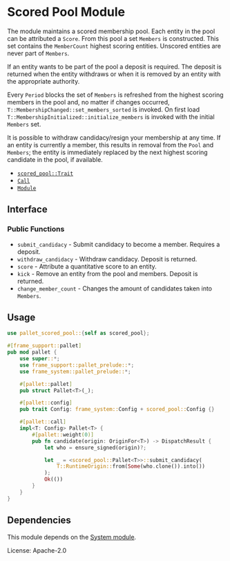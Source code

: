 # Scored Pool Module

The module maintains a scored membership pool. Each entity in the
pool can be attributed a `Score`. From this pool a set `Members`
is constructed. This set contains the `MemberCount` highest
scoring entities. Unscored entities are never part of `Members`.

If an entity wants to be part of the pool a deposit is required.
The deposit is returned when the entity withdraws or when it
is removed by an entity with the appropriate authority.

Every `Period` blocks the set of `Members` is refreshed from the
highest scoring members in the pool and, no matter if changes
occurred, `T::MembershipChanged::set_members_sorted` is invoked.
On first load `T::MembershipInitialized::initialize_members` is
invoked with the initial `Members` set.

It is possible to withdraw candidacy/resign your membership at any
time. If an entity is currently a member, this results in removal
from the `Pool` and `Members`; the entity is immediately replaced
by the next highest scoring candidate in the pool, if available.

- [`scored_pool::Trait`](https://docs.rs/pallet-scored-pool/latest/pallet_scored_pool/trait.Config.html)
- [`Call`](https://docs.rs/pallet-scored-pool/latest/pallet_scored_pool/enum.Call.html)
- [`Module`](https://docs.rs/pallet-scored-pool/latest/pallet_scored_pool/struct.Module.html)

## Interface

### Public Functions

- `submit_candidacy` - Submit candidacy to become a member. Requires a deposit.
- `withdraw_candidacy` - Withdraw candidacy. Deposit is returned.
- `score` - Attribute a quantitative score to an entity.
- `kick` - Remove an entity from the pool and members. Deposit is returned.
- `change_member_count` - Changes the amount of candidates taken into `Members`.

## Usage

```rust
use pallet_scored_pool::{self as scored_pool};

#[frame_support::pallet]
pub mod pallet {
    use super::*;
    use frame_support::pallet_prelude::*;
    use frame_system::pallet_prelude::*;

    #[pallet::pallet]
    pub struct Pallet<T>(_);

    #[pallet::config]
    pub trait Config: frame_system::Config + scored_pool::Config {}

    #[pallet::call]
    impl<T: Config> Pallet<T> {
        #[pallet::weight(0)]
        pub fn candidate(origin: OriginFor<T>) -> DispatchResult {
            let who = ensure_signed(origin)?;

            let _ = <scored_pool::Pallet<T>>::submit_candidacy(
                T::RuntimeOrigin::from(Some(who.clone()).into())
            );
            Ok(())
        }
    }
}
```

## Dependencies

This module depends on the [System module](https://docs.rs/frame-system/latest/frame_system/).

License: Apache-2.0
